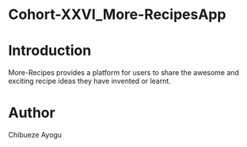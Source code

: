 # Cohort-XXVI_More-RecipesApp


# Introduction 

More-Recipes provides a platform for users to share the awesome and exciting recipe ideas they have invented or learnt. 


# Author
Chibueze Ayogu
